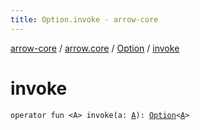 ```yaml
---
title: Option.invoke - arrow-core
---
```


[arrow-core](../../index.html) / [arrow.core](../index.html) / [Option](index.html) / [invoke](./invoke.html)

# invoke

`operator fun <A> invoke(a: `[`A`](invoke.html#A)`): `[`Option`](index.html)`<`[`A`](invoke.html#A)`>`